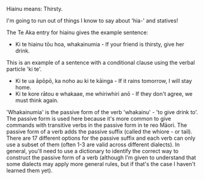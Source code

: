 Hiainu means: Thirsty.

I'm going to run out of things I know to say about 'hia-' and statives!

The Te Aka entry for hiainu gives the example sentence:
- Ki te hiainu tōu hoa, whakainumia - If your friend is thirsty, give her drink.

This is an example of a sentence with a conditional clause using the verbal particle 'ki te'.
- Ki te ua āpōpō, ka noho au ki te kāinga - If it rains tomorrow, I will stay home.
- Ki te kore rātou e whakaae, me whiriwhiri anō - If they don't agree, we must think again.

'Whakainumia' is the passive form of the verb 'whakainu' - 'to give drink to'. The passive form is used here because it's more common to give commands with transitive verbs in the passive form in te reo Māori. The passive form of a verb adds the passive suffix (called the whiore - or tail). There are 17 different options for the passive suffix and each verb can only use a subset of them (often 1-3 are valid across different dialects). In general, you'll need to use a dictionary to identify the correct way to construct the passive form of a verb (although I'm given to understand that some dialects may apply more general rules, but if that's the case I haven't learned them yet).